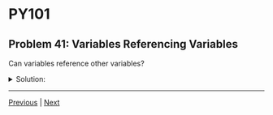 # PY101
## Problem 41: Variables Referencing Variables

Can variables reference other variables?

<details>
<summary>Solution:</summary>

No, variables cannot reference other variables directly. Variables are names that point to objects in memory. When you assign one variable to another, you're making both variables point to the same object, not making one variable point to the other variable.

For example:
```python
a = 5
b = a  # b points to the same object (5) that a points to, not to variable a itself
a = 10  # a now points to a different object, but b still points to 5
```

</details>

---

[Previous](40.md) | [Next](42.md)

